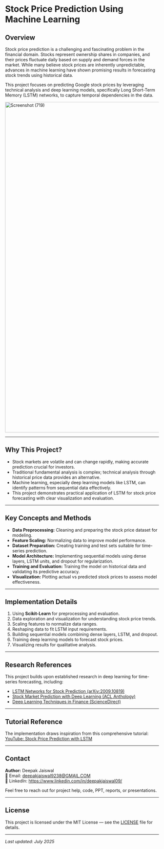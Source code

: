 # Stock Price Prediction Using Machine Learning

## Overview

Stock price prediction is a challenging and fascinating problem in the financial domain. Stocks represent ownership shares in companies, and their prices fluctuate daily based on supply and demand forces in the market. While many believe stock prices are inherently unpredictable, advances in machine learning have shown promising results in forecasting stock trends using historical data.

This project focuses on predicting Google stock prices by leveraging technical analysis and deep learning models, specifically Long Short-Term Memory (LSTM) networks, to capture temporal dependencies in the data.

<img width="1920" height="1080" alt="Screenshot (719)" src="https://github.com/user-attachments/assets/bee9b360-c93e-4487-9f11-39fb48ba7238" />


---

## Why This Project?

- Stock markets are volatile and can change rapidly, making accurate prediction crucial for investors.
- Traditional fundamental analysis is complex; technical analysis through historical price data provides an alternative.
- Machine learning, especially deep learning models like LSTM, can identify patterns from sequential data effectively.
- This project demonstrates practical application of LSTM for stock price forecasting with clear visualization and evaluation.

---

## Key Concepts and Methods

- **Data Preprocessing:** Cleaning and preparing the stock price dataset for modeling.
- **Feature Scaling:** Normalizing data to improve model performance.
- **Dataset Preparation:** Creating training and test sets suitable for time-series prediction.
- **Model Architecture:** Implementing sequential models using dense layers, LSTM units, and dropout for regularization.
- **Training and Evaluation:** Training the model on historical data and validating its predictive accuracy.
- **Visualization:** Plotting actual vs predicted stock prices to assess model effectiveness.

---

## Implementation Details

1. Using **Scikit-Learn** for preprocessing and evaluation.
2. Data exploration and visualization for understanding stock price trends.
3. Scaling features to normalize data ranges.
4. Reshaping data to fit LSTM input requirements.
5. Building sequential models combining dense layers, LSTM, and dropout.
6. Training deep learning models to forecast stock prices.
7. Visualizing results for qualitative analysis.

---

## Research References

This project builds upon established research in deep learning for time-series forecasting, including:

- [LSTM Networks for Stock Prediction (arXiv:2009.10819)](https://arxiv.org/abs/2009.10819)  
- [Stock Market Prediction with Deep Learning (ACL Anthology)](https://www.aclweb.org/anthology/W19-6403.pdf)  
- [Deep Learning Techniques in Finance (ScienceDirect)](https://www.sciencedirect.com/science/article/pii/S1877050920304865)  

---

## Tutorial Reference

The implementation draws inspiration from this comprehensive tutorial:  
[YouTube: Stock Price Prediction with LSTM](https://www.youtube.com/watch?v=44u5oU9MQGg)

---

## Contact

**Author:** Deepak Jaiswal  
📧 Email: deepakjaiswal9238@GMAIL.COM  
🔗 LinkedIn: https://www.linkedin.com/in/deepakjaiswal09/  

Feel free to reach out for project help, code, PPT, reports, or presentations.

---

## License

This project is licensed under the MIT License — see the [LICENSE](LICENSE) file for details.

---

*Last updated: July 2025*
